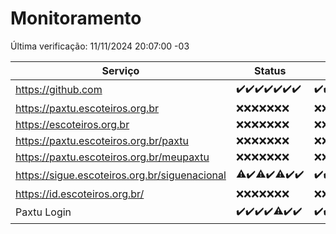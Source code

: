 # Monitoramento

Última verificação: 11/11/2024 20:07:00 -03

|Serviço|Status|Últimas 24h|
|---|---|---|
|https://github.com|<span title="2024-11-04: OK=23">✔️</span><span title="2024-11-05: OK=23">✔️</span><span title="2024-11-06: OK=23">✔️</span><span title="2024-11-07: OK=23">✔️</span><span title="2024-11-08: OK=23">✔️</span><span title="2024-11-09: OK=23">✔️</span><span title="2024-11-10: OK=22">✔️</span>|<span title="10/11/2024 20:08:00 -03 : 200">✔️</span><span title="10/11/2024 21:40:00 -03 : 200">✔️</span><span title="10/11/2024 23:10:00 -03 : 200">✔️</span><span title="11/11/2024 00:14:00 -03 : 200">✔️</span><span title="11/11/2024 01:10:00 -03 : 200">✔️</span><span title="11/11/2024 02:09:00 -03 : 200">✔️</span><span title="11/11/2024 03:12:00 -03 : 200">✔️</span><span title="11/11/2024 04:09:00 -03 : 200">✔️</span><span title="11/11/2024 05:11:00 -03 : 200">✔️</span><span title="11/11/2024 06:09:00 -03 : 200">✔️</span><span title="11/11/2024 07:09:00 -03 : 200">✔️</span><span title="11/11/2024 08:06:00 -03 : 200">✔️</span><span title="11/11/2024 09:15:00 -03 : 200">✔️</span><span title="11/11/2024 10:16:00 -03 : 200">✔️</span><span title="11/11/2024 11:09:00 -03 : 200">✔️</span><span title="11/11/2024 12:08:00 -03 : 200">✔️</span><span title="11/11/2024 13:09:00 -03 : 200">✔️</span><span title="11/11/2024 14:06:00 -03 : 200">✔️</span><span title="11/11/2024 15:10:00 -03 : 200">✔️</span><span title="11/11/2024 16:06:00 -03 : 200">✔️</span><span title="11/11/2024 17:08:00 -03 : 200">✔️</span><span title="11/11/2024 18:07:00 -03 : 200">✔️</span><span title="11/11/2024 19:07:00 -03 : 200">✔️</span><span title="11/11/2024 20:07:00 -03 : 200">✔️</span>|
|https://paxtu.escoteiros.org.br|<span title="2024-11-04: Falhas=23">❌</span><span title="2024-11-05: Falhas=23">❌</span><span title="2024-11-06: Falhas=23">❌</span><span title="2024-11-07: Falhas=23">❌</span><span title="2024-11-08: Falhas=23">❌</span><span title="2024-11-09: Falhas=23">❌</span><span title="2024-11-10: Falhas=22">❌</span>|<span title="10/11/2024 20:08:00 -03 : 403">❌</span><span title="10/11/2024 21:40:00 -03 : 403">❌</span><span title="10/11/2024 23:10:00 -03 : 403">❌</span><span title="11/11/2024 00:14:00 -03 : 403">❌</span><span title="11/11/2024 01:10:00 -03 : 403">❌</span><span title="11/11/2024 02:09:00 -03 : 403">❌</span><span title="11/11/2024 03:12:00 -03 : 403">❌</span><span title="11/11/2024 04:09:00 -03 : 403">❌</span><span title="11/11/2024 05:11:00 -03 : 403">❌</span><span title="11/11/2024 06:09:00 -03 : 403">❌</span><span title="11/11/2024 07:09:00 -03 : 403">❌</span><span title="11/11/2024 08:06:00 -03 : 403">❌</span><span title="11/11/2024 09:15:00 -03 : 403">❌</span><span title="11/11/2024 10:16:00 -03 : 403">❌</span><span title="11/11/2024 11:09:00 -03 : 403">❌</span><span title="11/11/2024 12:08:00 -03 : 403">❌</span><span title="11/11/2024 13:09:00 -03 : 403">❌</span><span title="11/11/2024 14:06:00 -03 : 403">❌</span><span title="11/11/2024 15:10:00 -03 : 403">❌</span><span title="11/11/2024 16:06:00 -03 : 403">❌</span><span title="11/11/2024 17:08:00 -03 : 403">❌</span><span title="11/11/2024 18:07:00 -03 : 403">❌</span><span title="11/11/2024 19:07:00 -03 : 403">❌</span><span title="11/11/2024 20:07:00 -03 : 403">❌</span>|
|https://escoteiros.org.br|<span title="2024-11-04: Falhas=23">❌</span><span title="2024-11-05: Falhas=23">❌</span><span title="2024-11-06: Falhas=23">❌</span><span title="2024-11-07: Falhas=23">❌</span><span title="2024-11-08: Falhas=23">❌</span><span title="2024-11-09: Falhas=23">❌</span><span title="2024-11-10: Falhas=22">❌</span>|<span title="10/11/2024 20:08:00 -03 : 403">❌</span><span title="10/11/2024 21:40:00 -03 : 403">❌</span><span title="10/11/2024 23:10:00 -03 : 403">❌</span><span title="11/11/2024 00:14:00 -03 : 403">❌</span><span title="11/11/2024 01:10:00 -03 : 403">❌</span><span title="11/11/2024 02:09:00 -03 : 403">❌</span><span title="11/11/2024 03:12:00 -03 : 403">❌</span><span title="11/11/2024 04:09:00 -03 : 403">❌</span><span title="11/11/2024 05:11:00 -03 : 403">❌</span><span title="11/11/2024 06:09:00 -03 : 403">❌</span><span title="11/11/2024 07:09:00 -03 : 403">❌</span><span title="11/11/2024 08:06:00 -03 : 403">❌</span><span title="11/11/2024 09:15:00 -03 : 403">❌</span><span title="11/11/2024 10:16:00 -03 : 403">❌</span><span title="11/11/2024 11:09:00 -03 : 403">❌</span><span title="11/11/2024 12:08:00 -03 : 403">❌</span><span title="11/11/2024 13:09:00 -03 : 403">❌</span><span title="11/11/2024 14:06:00 -03 : 403">❌</span><span title="11/11/2024 15:10:00 -03 : 403">❌</span><span title="11/11/2024 16:06:00 -03 : 403">❌</span><span title="11/11/2024 17:08:00 -03 : 403">❌</span><span title="11/11/2024 18:07:00 -03 : 403">❌</span><span title="11/11/2024 19:07:00 -03 : 403">❌</span><span title="11/11/2024 20:07:00 -03 : 403">❌</span>|
|https://paxtu.escoteiros.org.br/paxtu|<span title="2024-11-04: Falhas=23">❌</span><span title="2024-11-05: Falhas=23">❌</span><span title="2024-11-06: Falhas=23">❌</span><span title="2024-11-07: Falhas=23">❌</span><span title="2024-11-08: Falhas=23">❌</span><span title="2024-11-09: Falhas=23">❌</span><span title="2024-11-10: Falhas=22">❌</span>|<span title="10/11/2024 20:08:00 -03 : 403">❌</span><span title="10/11/2024 21:40:00 -03 : 403">❌</span><span title="10/11/2024 23:10:00 -03 : 403">❌</span><span title="11/11/2024 00:14:00 -03 : 403">❌</span><span title="11/11/2024 01:10:00 -03 : 403">❌</span><span title="11/11/2024 02:09:00 -03 : 403">❌</span><span title="11/11/2024 03:12:00 -03 : 403">❌</span><span title="11/11/2024 04:09:00 -03 : 403">❌</span><span title="11/11/2024 05:11:00 -03 : 403">❌</span><span title="11/11/2024 06:09:00 -03 : 403">❌</span><span title="11/11/2024 07:09:00 -03 : 403">❌</span><span title="11/11/2024 08:06:00 -03 : 403">❌</span><span title="11/11/2024 09:15:00 -03 : 403">❌</span><span title="11/11/2024 10:16:00 -03 : 403">❌</span><span title="11/11/2024 11:09:00 -03 : 403">❌</span><span title="11/11/2024 12:08:00 -03 : 403">❌</span><span title="11/11/2024 13:09:00 -03 : 403">❌</span><span title="11/11/2024 14:06:00 -03 : 403">❌</span><span title="11/11/2024 15:10:00 -03 : 403">❌</span><span title="11/11/2024 16:06:00 -03 : 403">❌</span><span title="11/11/2024 17:08:00 -03 : 403">❌</span><span title="11/11/2024 18:07:00 -03 : 403">❌</span><span title="11/11/2024 19:07:00 -03 : 403">❌</span><span title="11/11/2024 20:07:00 -03 : 403">❌</span>|
|https://paxtu.escoteiros.org.br/meupaxtu|<span title="2024-11-04: Falhas=23">❌</span><span title="2024-11-05: Falhas=23">❌</span><span title="2024-11-06: Falhas=23">❌</span><span title="2024-11-07: Falhas=23">❌</span><span title="2024-11-08: Falhas=23">❌</span><span title="2024-11-09: Falhas=23">❌</span><span title="2024-11-10: Falhas=22">❌</span>|<span title="10/11/2024 20:08:00 -03 : 403">❌</span><span title="10/11/2024 21:40:00 -03 : 403">❌</span><span title="10/11/2024 23:10:00 -03 : 403">❌</span><span title="11/11/2024 00:14:00 -03 : 403">❌</span><span title="11/11/2024 01:10:00 -03 : 403">❌</span><span title="11/11/2024 02:09:00 -03 : 403">❌</span><span title="11/11/2024 03:12:00 -03 : 403">❌</span><span title="11/11/2024 04:09:00 -03 : 403">❌</span><span title="11/11/2024 05:11:00 -03 : 403">❌</span><span title="11/11/2024 06:09:00 -03 : 403">❌</span><span title="11/11/2024 07:09:00 -03 : 403">❌</span><span title="11/11/2024 08:06:00 -03 : 403">❌</span><span title="11/11/2024 09:15:00 -03 : 403">❌</span><span title="11/11/2024 10:16:00 -03 : 403">❌</span><span title="11/11/2024 11:09:00 -03 : 403">❌</span><span title="11/11/2024 12:08:00 -03 : 403">❌</span><span title="11/11/2024 13:09:00 -03 : 403">❌</span><span title="11/11/2024 14:06:00 -03 : 403">❌</span><span title="11/11/2024 15:10:00 -03 : 403">❌</span><span title="11/11/2024 16:06:00 -03 : 403">❌</span><span title="11/11/2024 17:08:00 -03 : 403">❌</span><span title="11/11/2024 18:07:00 -03 : 403">❌</span><span title="11/11/2024 19:07:00 -03 : 403">❌</span><span title="11/11/2024 20:07:00 -03 : 403">❌</span>|
|https://sigue.escoteiros.org.br/siguenacional|<span title="2024-11-04: OK=22, Falhas=1">⚠️</span><span title="2024-11-05: OK=23">✔️</span><span title="2024-11-06: OK=22, Falhas=1">⚠️</span><span title="2024-11-07: OK=23">✔️</span><span title="2024-11-08: OK=22, Falhas=1">⚠️</span><span title="2024-11-09: OK=23">✔️</span><span title="2024-11-10: OK=22">✔️</span>|<span title="10/11/2024 20:08:00 -03 : 200">✔️</span><span title="10/11/2024 21:40:00 -03 : 200">✔️</span><span title="10/11/2024 23:10:00 -03 : 200">✔️</span><span title="11/11/2024 00:14:00 -03 : 200">✔️</span><span title="11/11/2024 01:10:00 -03 : 200">✔️</span><span title="11/11/2024 02:09:00 -03 : 200">✔️</span><span title="11/11/2024 03:12:00 -03 : 200">✔️</span><span title="11/11/2024 04:09:00 -03 : 200">✔️</span><span title="11/11/2024 05:11:00 -03 : 200">✔️</span><span title="11/11/2024 06:09:00 -03 : 200">✔️</span><span title="11/11/2024 07:09:00 -03 : 200">✔️</span><span title="11/11/2024 08:06:00 -03 : 200">✔️</span><span title="11/11/2024 09:15:00 -03 : 200">✔️</span><span title="11/11/2024 10:16:00 -03 : 200">✔️</span><span title="11/11/2024 11:09:00 -03 : 200">✔️</span><span title="11/11/2024 12:08:00 -03 : 200">✔️</span><span title="11/11/2024 13:09:00 -03 : 200">✔️</span><span title="11/11/2024 14:06:00 -03 : 200">✔️</span><span title="11/11/2024 15:10:00 -03 : 200">✔️</span><span title="11/11/2024 16:06:00 -03 : 200">✔️</span><span title="11/11/2024 17:08:00 -03 : 200">✔️</span><span title="11/11/2024 18:07:00 -03 : 200">✔️</span><span title="11/11/2024 19:07:00 -03 : 200">✔️</span><span title="11/11/2024 20:07:00 -03 : 200">✔️</span>|
|https://id.escoteiros.org.br/|<span title="2024-11-04: Falhas=23">❌</span><span title="2024-11-05: Falhas=23">❌</span><span title="2024-11-06: Falhas=23">❌</span><span title="2024-11-07: Falhas=23">❌</span><span title="2024-11-08: Falhas=23">❌</span><span title="2024-11-09: Falhas=23">❌</span><span title="2024-11-10: Falhas=22">❌</span>|<span title="10/11/2024 20:08:00 -03 : 403">❌</span><span title="10/11/2024 21:40:00 -03 : 403">❌</span><span title="10/11/2024 23:10:00 -03 : 403">❌</span><span title="11/11/2024 00:14:00 -03 : 403">❌</span><span title="11/11/2024 01:10:00 -03 : 403">❌</span><span title="11/11/2024 02:09:00 -03 : 403">❌</span><span title="11/11/2024 03:12:00 -03 : 403">❌</span><span title="11/11/2024 04:09:00 -03 : 403">❌</span><span title="11/11/2024 05:11:00 -03 : 403">❌</span><span title="11/11/2024 06:09:00 -03 : 403">❌</span><span title="11/11/2024 07:09:00 -03 : 403">❌</span><span title="11/11/2024 08:06:00 -03 : 403">❌</span><span title="11/11/2024 09:15:00 -03 : 403">❌</span><span title="11/11/2024 10:16:00 -03 : 403">❌</span><span title="11/11/2024 11:09:00 -03 : 403">❌</span><span title="11/11/2024 12:08:00 -03 : 403">❌</span><span title="11/11/2024 13:09:00 -03 : 403">❌</span><span title="11/11/2024 14:06:00 -03 : 403">❌</span><span title="11/11/2024 15:10:00 -03 : 403">❌</span><span title="11/11/2024 16:06:00 -03 : 403">❌</span><span title="11/11/2024 17:08:00 -03 : 403">❌</span><span title="11/11/2024 18:07:00 -03 : 403">❌</span><span title="11/11/2024 19:07:00 -03 : 403">❌</span><span title="11/11/2024 20:07:00 -03 : 403">❌</span>|
|Paxtu Login|<span title="2024-11-04: OK=23">✔️</span><span title="2024-11-05: OK=23">✔️</span><span title="2024-11-06: OK=23">✔️</span><span title="2024-11-07: OK=23">✔️</span><span title="2024-11-08: OK=22, Falhas=1">⚠️</span><span title="2024-11-09: OK=23">✔️</span><span title="2024-11-10: OK=22">✔️</span>|<span title="10/11/2024 20:08:00 -03 : 200">✔️</span><span title="10/11/2024 21:40:00 -03 : 200">✔️</span><span title="10/11/2024 23:10:00 -03 : 200">✔️</span><span title="11/11/2024 00:14:00 -03 : 200">✔️</span><span title="11/11/2024 01:10:00 -03 : 200">✔️</span><span title="11/11/2024 02:09:00 -03 : 200">✔️</span><span title="11/11/2024 03:12:00 -03 : 200">✔️</span><span title="11/11/2024 04:09:00 -03 : 200">✔️</span><span title="11/11/2024 05:11:00 -03 : 200">✔️</span><span title="11/11/2024 06:09:00 -03 : 200">✔️</span><span title="11/11/2024 07:09:00 -03 : 200">✔️</span><span title="11/11/2024 08:06:00 -03 : 200">✔️</span><span title="11/11/2024 09:15:00 -03 : 200">✔️</span><span title="11/11/2024 10:16:00 -03 : 200">✔️</span><span title="11/11/2024 11:09:00 -03 : 200">✔️</span><span title="11/11/2024 12:08:00 -03 : 200">✔️</span><span title="11/11/2024 13:09:00 -03 : 200">✔️</span><span title="11/11/2024 14:06:00 -03 : 200">✔️</span><span title="11/11/2024 15:10:00 -03 : 200">✔️</span><span title="11/11/2024 16:06:00 -03 : 200">✔️</span><span title="11/11/2024 17:08:00 -03 : 200">✔️</span><span title="11/11/2024 18:07:00 -03 : 200">✔️</span><span title="11/11/2024 19:07:00 -03 : 200">✔️</span><span title="11/11/2024 20:07:00 -03 : 200">✔️</span>|
